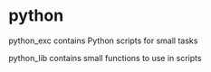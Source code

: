 # python

python_exc contains Python scripts for small tasks

python_lib contains small functions to use in scripts

